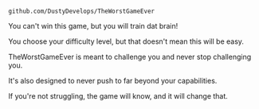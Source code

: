                                         github.com/DustyDevelops/TheWorstGameEver


You can't win this game, but you will train dat brain!

You choose your difficulty level, but that doesn't mean this will be easy.

TheWorstGameEver is meant to challenge you and never stop challenging you. 

It's also designed to never push to far beyond your capabilities.

If you're not struggling, the game will know, and it will change that.

